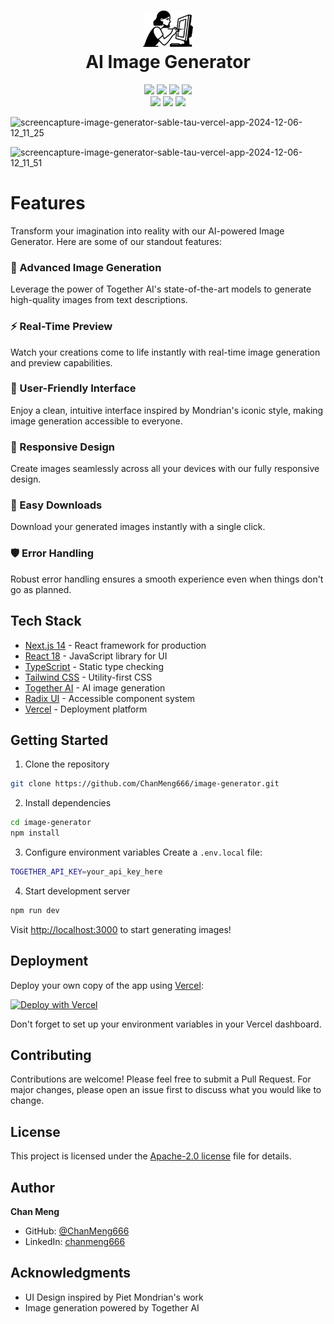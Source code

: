 <div align="center">
 <h1> <img src="/public/logo.svg" width="80px"><br/>AI Image Generator</h1>
 <img src="https://img.shields.io/badge/Next.js%2014-black?style=for-the-badge&logo=next.js&logoColor=white"/>
 <img src="https://img.shields.io/badge/React%2018-20232A?style=for-the-badge&logo=react&logoColor=61DAFB"/>
 <img src="https://img.shields.io/badge/TypeScript-007ACC?style=for-the-badge&logo=typescript&logoColor=white"/>
 <img src="https://img.shields.io/badge/Tailwind-38B2AC?style=for-the-badge&logo=tailwind-css&logoColor=white"/>
 <br/>
 <img src="https://img.shields.io/website?style=flat&url=https%3A%2F%2Fimage-generator.vercel.app/"/>
 <img src="https://img.shields.io/github/license/ChanMeng666/image-generator?style=flat"/>
 <img src="https://img.shields.io/github/package-json/v/ChanMeng666/image-generator?style=flat"/>
</div>

![screencapture-image-generator-sable-tau-vercel-app-2024-12-06-12_11_25](https://github.com/user-attachments/assets/d9abd50c-8b07-45ce-b360-367a89ae9e3b)

![screencapture-image-generator-sable-tau-vercel-app-2024-12-06-12_11_51](https://github.com/user-attachments/assets/d5c54d22-122e-4775-9767-a3ca1045b0ef)

# Features

Transform your imagination into reality with our AI-powered Image Generator. Here are some of our standout features:

### 🎨 Advanced Image Generation
Leverage the power of Together AI's state-of-the-art models to generate high-quality images from text descriptions.

### ⚡ Real-Time Preview
Watch your creations come to life instantly with real-time image generation and preview capabilities.

### 🎯 User-Friendly Interface
Enjoy a clean, intuitive interface inspired by Mondrian's iconic style, making image generation accessible to everyone.

### 📱 Responsive Design
Create images seamlessly across all your devices with our fully responsive design.

### 💾 Easy Downloads
Download your generated images instantly with a single click.

### 🛡️ Error Handling
Robust error handling ensures a smooth experience even when things don't go as planned.

## Tech Stack

- [Next.js 14](https://nextjs.org/) - React framework for production
- [React 18](https://reactjs.org/) - JavaScript library for UI
- [TypeScript](https://www.typescriptlang.org/) - Static type checking
- [Tailwind CSS](https://tailwindcss.com/) - Utility-first CSS
- [Together AI](https://together.ai/) - AI image generation
- [Radix UI](https://www.radix-ui.com/) - Accessible component system
- [Vercel](https://vercel.com/) - Deployment platform

## Getting Started

1. Clone the repository
```bash
git clone https://github.com/ChanMeng666/image-generator.git
```

2. Install dependencies
```bash
cd image-generator
npm install
```

3. Configure environment variables
Create a `.env.local` file:
```bash
TOGETHER_API_KEY=your_api_key_here
```

4. Start development server
```bash
npm run dev
```

Visit [http://localhost:3000](http://localhost:3000) to start generating images!

## Deployment

Deploy your own copy of the app using [Vercel](https://vercel.com):

[![Deploy with Vercel](https://vercel.com/button)](https://vercel.com/new/git/external?repository-url=https%3A%2F%2Fgithub.com%2FChanMeng666%2Fimage-generator)

Don't forget to set up your environment variables in your Vercel dashboard.

## Contributing

Contributions are welcome! Please feel free to submit a Pull Request. For major changes, please open an issue first to discuss what you would like to change.

## License

This project is licensed under the [Apache-2.0 license](LICENSE) file for details.

## Author

**Chan Meng**
- GitHub: [@ChanMeng666](https://github.com/ChanMeng666)
- LinkedIn: [chanmeng666](https://linkedin.com/in/chanmeng666)

## Acknowledgments

- UI Design inspired by Piet Mondrian's work
- Image generation powered by Together AI
